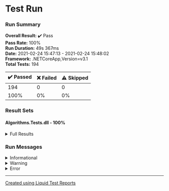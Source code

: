 ﻿
# Test Run
### Run Summary

<p>
<strong>Overall Result:</strong> ✔️ Pass <br />
<strong>Pass Rate:</strong> 100% <br />
<strong>Run Duration:</strong> 49s 367ms <br />
<strong>Date:</strong> 2021-02-24 15:47:13 - 2021-02-24 15:48:02 <br />
<strong>Framework:</strong> .NETCoreApp,Version=v3.1 <br />
<strong>Total Tests:</strong> 194 <br />
</p>

<table>
<thead>
<tr>
<th>✔️ Passed</th>
<th>❌ Failed</th>
<th>⚠️ Skipped</th>
</tr>
</thead>
<tbody>
<tr>
<td>194</td>
<td>0</td>
<td>0</td>
</tr>
<tr>
<td>100%</td>
<td>0%</td>
<td>0%</td>
</tr>
</tbody>
</table>

### Result Sets
#### Algorithms.Tests.dll - 100%
<details>
<summary>Full Results</summary>
<table>
<thead>
<tr>
<th>Result</th>
<th>Test</th>
<th>Duration</th>
</tr>
</thead>
<tr>
<td> ✔️ Passed </td>
<td>Insert</td>
<td>8ms</td>
</tr>
<tr>
<td> ✔️ Passed </td>
<td>Insert</td>
<td>4ms</td>
</tr>
<tr>
<td> ✔️ Passed </td>
<td>Find</td>
<td>< 1ms</td>
</tr>
<tr>
<td> ✔️ Passed </td>
<td>Find</td>
<td>< 1ms</td>
</tr>
<tr>
<td> ✔️ Passed </td>
<td>Find</td>
<td>< 1ms</td>
</tr>
<tr>
<td> ✔️ Passed </td>
<td>Find</td>
<td>< 1ms</td>
</tr>
<tr>
<td> ✔️ Passed </td>
<td>Find</td>
<td>< 1ms</td>
</tr>
<tr>
<td> ✔️ Passed </td>
<td>Find</td>
<td>< 1ms</td>
</tr>
<tr>
<td> ✔️ Passed </td>
<td>Find</td>
<td>< 1ms</td>
</tr>
<tr>
<td> ✔️ Passed </td>
<td>Export_PreOrder</td>
<td>3ms</td>
</tr>
<tr>
<td> ✔️ Passed </td>
<td>Export_PreOrder</td>
<td>3ms</td>
</tr>
<tr>
<td> ✔️ Passed </td>
<td>Export_InOrder</td>
<td>2ms</td>
</tr>
<tr>
<td> ✔️ Passed </td>
<td>Export_InOrder</td>
<td>2ms</td>
</tr>
<tr>
<td> ✔️ Passed </td>
<td>Export_PostOrder</td>
<td>2ms</td>
</tr>
<tr>
<td> ✔️ Passed </td>
<td>Export_PostOrder</td>
<td>1ms</td>
</tr>
<tr>
<td> ✔️ Passed </td>
<td>Remove</td>
<td>1ms</td>
</tr>
<tr>
<td> ✔️ Passed </td>
<td>Remove</td>
<td>< 1ms</td>
</tr>
<tr>
<td> ✔️ Passed </td>
<td>Remove</td>
<td>< 1ms</td>
</tr>
<tr>
<td> ✔️ Passed </td>
<td>Remove</td>
<td>< 1ms</td>
</tr>
<tr>
<td> ✔️ Passed </td>
<td>Remove</td>
<td>< 1ms</td>
</tr>
<tr>
<td> ✔️ Passed </td>
<td>Remove</td>
<td>< 1ms</td>
</tr>
<tr>
<td> ✔️ Passed </td>
<td>Remove</td>
<td>< 1ms</td>
</tr>
<tr>
<td> ✔️ Passed </td>
<td>Remove</td>
<td>< 1ms</td>
</tr>
<tr>
<td> ✔️ Passed </td>
<td>Remove</td>
<td>< 1ms</td>
</tr>
<tr>
<td> ✔️ Passed </td>
<td>Remove</td>
<td>< 1ms</td>
</tr>
<tr>
<td> ✔️ Passed </td>
<td>Push</td>
<td>< 1ms</td>
</tr>
<tr>
<td> ✔️ Passed </td>
<td>Push</td>
<td>< 1ms</td>
</tr>
<tr>
<td> ✔️ Passed </td>
<td>Pop</td>
<td>< 1ms</td>
</tr>
<tr>
<td> ✔️ Passed </td>
<td>Pop</td>
<td>< 1ms</td>
</tr>
<tr>
<td> ✔️ Passed </td>
<td>Pop_Empty</td>
<td>< 1ms</td>
</tr>
<tr>
<td> ✔️ Passed </td>
<td>Pop_N</td>
<td>1ms</td>
</tr>
<tr>
<td> ✔️ Passed </td>
<td>Pop_N</td>
<td>1ms</td>
</tr>
<tr>
<td> ✔️ Passed </td>
<td>Push</td>
<td>< 1ms</td>
</tr>
<tr>
<td> ✔️ Passed </td>
<td>Push</td>
<td>< 1ms</td>
</tr>
<tr>
<td> ✔️ Passed </td>
<td>Pop</td>
<td>< 1ms</td>
</tr>
<tr>
<td> ✔️ Passed </td>
<td>Pop</td>
<td>< 1ms</td>
</tr>
<tr>
<td> ✔️ Passed </td>
<td>Pop_Empty</td>
<td>< 1ms</td>
</tr>
<tr>
<td> ✔️ Passed </td>
<td>Pop_N</td>
<td>< 1ms</td>
</tr>
<tr>
<td> ✔️ Passed </td>
<td>Pop_N</td>
<td>< 1ms</td>
</tr>
<tr>
<td> ✔️ Passed </td>
<td>Push</td>
<td>< 1ms</td>
</tr>
<tr>
<td> ✔️ Passed </td>
<td>Push</td>
<td>< 1ms</td>
</tr>
<tr>
<td> ✔️ Passed </td>
<td>Push_Oversized</td>
<td>< 1ms</td>
</tr>
<tr>
<td> ✔️ Passed </td>
<td>Push_Oversized</td>
<td>< 1ms</td>
</tr>
<tr>
<td> ✔️ Passed </td>
<td>Pop</td>
<td>< 1ms</td>
</tr>
<tr>
<td> ✔️ Passed </td>
<td>Pop</td>
<td>< 1ms</td>
</tr>
<tr>
<td> ✔️ Passed </td>
<td>Pop_Empty</td>
<td>< 1ms</td>
</tr>
<tr>
<td> ✔️ Passed </td>
<td>SortWithXOR</td>
<td>< 1ms</td>
</tr>
<tr>
<td> ✔️ Passed </td>
<td>SortWithXOR</td>
<td>< 1ms</td>
</tr>
<tr>
<td> ✔️ Passed </td>
<td>SortWithAuxVar</td>
<td>< 1ms</td>
</tr>
<tr>
<td> ✔️ Passed </td>
<td>SortWithAuxVar</td>
<td>< 1ms</td>
</tr>
<tr>
<td> ✔️ Passed </td>
<td>CompareMethods</td>
<td>< 1ms</td>
</tr>
<tr>
<td> ✔️ Passed </td>
<td>CompareMethods</td>
<td>< 1ms</td>
</tr>
<tr>
<td> ✔️ Passed </td>
<td>SortWithXOR</td>
<td>8s 91ms</td>
</tr>
<tr>
<td> ✔️ Passed </td>
<td>SortWithXOR</td>
<td>8s 91ms</td>
</tr>
<tr>
<td> ✔️ Passed </td>
<td>SortWithAuxVar</td>
<td>8s 46ms</td>
</tr>
<tr>
<td> ✔️ Passed </td>
<td>SortWithAuxVar</td>
<td>8s 46ms</td>
</tr>
<tr>
<td> ✔️ Passed </td>
<td>CompareMethods</td>
<td>7s 905ms</td>
</tr>
<tr>
<td> ✔️ Passed </td>
<td>CompareMethods</td>
<td>7s 905ms</td>
</tr>
<tr>
<td> ✔️ Passed </td>
<td>SortWithXOR</td>
<td>7s 904ms</td>
</tr>
<tr>
<td> ✔️ Passed </td>
<td>SortWithXOR</td>
<td>7s 903ms</td>
</tr>
<tr>
<td> ✔️ Passed </td>
<td>SortWithAuxVar</td>
<td>7s 893ms</td>
</tr>
<tr>
<td> ✔️ Passed </td>
<td>SortWithAuxVar</td>
<td>7s 893ms</td>
</tr>
<tr>
<td> ✔️ Passed </td>
<td>CompareMethods</td>
<td>7s 900ms</td>
</tr>
<tr>
<td> ✔️ Passed </td>
<td>CompareMethods</td>
<td>7s 899ms</td>
</tr>
<tr>
<td> ✔️ Passed </td>
<td>SortWithXOR</td>
<td>< 1ms</td>
</tr>
<tr>
<td> ✔️ Passed </td>
<td>SortWithXOR</td>
<td>< 1ms</td>
</tr>
<tr>
<td> ✔️ Passed </td>
<td>SortWithAuxVar</td>
<td>< 1ms</td>
</tr>
<tr>
<td> ✔️ Passed </td>
<td>SortWithAuxVar</td>
<td>< 1ms</td>
</tr>
<tr>
<td> ✔️ Passed </td>
<td>CompareMethods</td>
<td>< 1ms</td>
</tr>
<tr>
<td> ✔️ Passed </td>
<td>CompareMethods</td>
<td>< 1ms</td>
</tr>
<tr>
<td> ✔️ Passed </td>
<td>Search</td>
<td>< 1ms</td>
</tr>
<tr>
<td> ✔️ Passed </td>
<td>Search</td>
<td>< 1ms</td>
</tr>
<tr>
<td> ✔️ Passed </td>
<td>Search</td>
<td>< 1ms</td>
</tr>
<tr>
<td> ✔️ Passed </td>
<td>Search</td>
<td>< 1ms</td>
</tr>
<tr>
<td> ✔️ Passed </td>
<td>Search</td>
<td>< 1ms</td>
</tr>
<tr>
<td> ✔️ Passed </td>
<td>Search</td>
<td>< 1ms</td>
</tr>
<tr>
<td> ✔️ Passed </td>
<td>Search</td>
<td>< 1ms</td>
</tr>
<tr>
<td> ✔️ Passed </td>
<td>Search</td>
<td>< 1ms</td>
</tr>
<tr>
<td> ✔️ Passed </td>
<td>Push</td>
<td>< 1ms</td>
</tr>
<tr>
<td> ✔️ Passed </td>
<td>Push</td>
<td>< 1ms</td>
</tr>
<tr>
<td> ✔️ Passed </td>
<td>Pop</td>
<td>< 1ms</td>
</tr>
<tr>
<td> ✔️ Passed </td>
<td>Pop</td>
<td>< 1ms</td>
</tr>
<tr>
<td> ✔️ Passed </td>
<td>Pop_Empty</td>
<td>< 1ms</td>
</tr>
<tr>
<td> ✔️ Passed </td>
<td>Push</td>
<td>< 1ms</td>
</tr>
<tr>
<td> ✔️ Passed </td>
<td>Push</td>
<td>< 1ms</td>
</tr>
<tr>
<td> ✔️ Passed </td>
<td>Push_Oversized</td>
<td>< 1ms</td>
</tr>
<tr>
<td> ✔️ Passed </td>
<td>Push_Oversized</td>
<td>< 1ms</td>
</tr>
<tr>
<td> ✔️ Passed </td>
<td>Pop</td>
<td>< 1ms</td>
</tr>
<tr>
<td> ✔️ Passed </td>
<td>Pop</td>
<td>< 1ms</td>
</tr>
<tr>
<td> ✔️ Passed </td>
<td>Pop_Empty</td>
<td>< 1ms</td>
</tr>
<tr>
<td> ✔️ Passed </td>
<td>Insertion</td>
<td>1ms</td>
</tr>
<tr>
<td> ✔️ Passed </td>
<td>Insertion_WithCollision</td>
<td>< 1ms</td>
</tr>
<tr>
<td> ✔️ Passed </td>
<td>Get</td>
<td>< 1ms</td>
</tr>
<tr>
<td> ✔️ Passed </td>
<td>Get</td>
<td>< 1ms</td>
</tr>
<tr>
<td> ✔️ Passed </td>
<td>Get</td>
<td>< 1ms</td>
</tr>
<tr>
<td> ✔️ Passed </td>
<td>Get</td>
<td>< 1ms</td>
</tr>
<tr>
<td> ✔️ Passed </td>
<td>Get</td>
<td>< 1ms</td>
</tr>
<tr>
<td> ✔️ Passed </td>
<td>Get</td>
<td>< 1ms</td>
</tr>
<tr>
<td> ✔️ Passed </td>
<td>Update</td>
<td>< 1ms</td>
</tr>
<tr>
<td> ✔️ Passed </td>
<td>Update_WithCollision</td>
<td>< 1ms</td>
</tr>
<tr>
<td> ✔️ Passed </td>
<td>Update_WithCollision_MiddleElement</td>
<td>< 1ms</td>
</tr>
<tr>
<td> ✔️ Passed </td>
<td>FirstTry</td>
<td>< 1ms</td>
</tr>
<tr>
<td> ✔️ Passed </td>
<td>FirstTry</td>
<td>< 1ms</td>
</tr>
<tr>
<td> ✔️ Passed </td>
<td>FirstTry</td>
<td>12ms</td>
</tr>
<tr>
<td> ✔️ Passed </td>
<td>FirstTry</td>
<td>3ms</td>
</tr>
<tr>
<td> ✔️ Passed </td>
<td>FirstTry</td>
<td>1ms</td>
</tr>
<tr>
<td> ✔️ Passed </td>
<td>FirstTry</td>
<td>7ms</td>
</tr>
<tr>
<td> ✔️ Passed </td>
<td>SecondTry</td>
<td>5ms</td>
</tr>
<tr>
<td> ✔️ Passed </td>
<td>SecondTry</td>
<td>2ms</td>
</tr>
<tr>
<td> ✔️ Passed </td>
<td>SecondTry</td>
<td>1ms</td>
</tr>
<tr>
<td> ✔️ Passed </td>
<td>SecondTry</td>
<td>1ms</td>
</tr>
<tr>
<td> ✔️ Passed </td>
<td>SecondTry</td>
<td>< 1ms</td>
</tr>
<tr>
<td> ✔️ Passed </td>
<td>ThirdTry</td>
<td>18ms</td>
</tr>
<tr>
<td> ✔️ Passed </td>
<td>ThirdTry</td>
<td>7ms</td>
</tr>
<tr>
<td> ✔️ Passed </td>
<td>ThirdTry</td>
<td>5ms</td>
</tr>
<tr>
<td> ✔️ Passed </td>
<td>ThirdTry</td>
<td>5ms</td>
</tr>
<tr>
<td> ✔️ Passed </td>
<td>ThirdTry</td>
<td>< 1ms</td>
</tr>
<tr>
<td> ✔️ Passed </td>
<td>FirstTry</td>
<td>< 1ms</td>
</tr>
<tr>
<td> ✔️ Passed </td>
<td>FirstTry</td>
<td>< 1ms</td>
</tr>
<tr>
<td> ✔️ Passed </td>
<td>FirstTry_BitwiseAbs</td>
<td>< 1ms</td>
</tr>
<tr>
<td> ✔️ Passed </td>
<td>FirstTry_BitwiseAbs</td>
<td>< 1ms</td>
</tr>
<tr>
<td> ✔️ Passed </td>
<td>SecondTry</td>
<td>< 1ms</td>
</tr>
<tr>
<td> ✔️ Passed </td>
<td>SecondTry</td>
<td>< 1ms</td>
</tr>
<tr>
<td> ✔️ Passed </td>
<td>SecondTry_BitwiseAbs</td>
<td>< 1ms</td>
</tr>
<tr>
<td> ✔️ Passed </td>
<td>SecondTry_BitwiseAbs</td>
<td>< 1ms</td>
</tr>
<tr>
<td> ✔️ Passed </td>
<td>FirstTry</td>
<td>1ms</td>
</tr>
<tr>
<td> ✔️ Passed </td>
<td>FirstTry</td>
<td>< 1ms</td>
</tr>
<tr>
<td> ✔️ Passed </td>
<td>FirstTry</td>
<td>< 1ms</td>
</tr>
<tr>
<td> ✔️ Passed </td>
<td>FirstTry</td>
<td>< 1ms</td>
</tr>
<tr>
<td> ✔️ Passed </td>
<td>FirstTry</td>
<td>< 1ms</td>
</tr>
<tr>
<td> ✔️ Passed </td>
<td>FirstTry</td>
<td>< 1ms</td>
</tr>
<tr>
<td> ✔️ Passed </td>
<td>FirstTry</td>
<td>< 1ms</td>
</tr>
<tr>
<td> ✔️ Passed </td>
<td>FirstTry</td>
<td>< 1ms</td>
</tr>
<tr>
<td> ✔️ Passed </td>
<td>FirstTry</td>
<td>< 1ms</td>
</tr>
<tr>
<td> ✔️ Passed </td>
<td>FirstTry</td>
<td>< 1ms</td>
</tr>
<tr>
<td> ✔️ Passed </td>
<td>SecondTry</td>
<td>< 1ms</td>
</tr>
<tr>
<td> ✔️ Passed </td>
<td>SecondTry</td>
<td>< 1ms</td>
</tr>
<tr>
<td> ✔️ Passed </td>
<td>SecondTry</td>
<td>< 1ms</td>
</tr>
<tr>
<td> ✔️ Passed </td>
<td>SecondTry</td>
<td>< 1ms</td>
</tr>
<tr>
<td> ✔️ Passed </td>
<td>SecondTry</td>
<td>< 1ms</td>
</tr>
<tr>
<td> ✔️ Passed </td>
<td>SecondTry</td>
<td>< 1ms</td>
</tr>
<tr>
<td> ✔️ Passed </td>
<td>SecondTry</td>
<td>< 1ms</td>
</tr>
<tr>
<td> ✔️ Passed </td>
<td>SecondTry</td>
<td>< 1ms</td>
</tr>
<tr>
<td> ✔️ Passed </td>
<td>SecondTry</td>
<td>< 1ms</td>
</tr>
<tr>
<td> ✔️ Passed </td>
<td>SecondTry</td>
<td>< 1ms</td>
</tr>
<tr>
<td> ✔️ Passed </td>
<td>BinaryConverter_Tests</td>
<td>< 1ms</td>
</tr>
<tr>
<td> ✔️ Passed </td>
<td>BinaryConverter_Tests</td>
<td>< 1ms</td>
</tr>
<tr>
<td> ✔️ Passed </td>
<td>BinaryConverter_Tests</td>
<td>< 1ms</td>
</tr>
<tr>
<td> ✔️ Passed </td>
<td>BinaryConverter_Tests</td>
<td>< 1ms</td>
</tr>
<tr>
<td> ✔️ Passed </td>
<td>FirstTry</td>
<td>1ms</td>
</tr>
<tr>
<td> ✔️ Passed </td>
<td>FirstTry</td>
<td>1ms</td>
</tr>
<tr>
<td> ✔️ Passed </td>
<td>FirstTry</td>
<td>< 1ms</td>
</tr>
<tr>
<td> ✔️ Passed </td>
<td>SecondTry</td>
<td>< 1ms</td>
</tr>
<tr>
<td> ✔️ Passed </td>
<td>SecondTry</td>
<td>< 1ms</td>
</tr>
<tr>
<td> ✔️ Passed </td>
<td>SecondTry</td>
<td>< 1ms</td>
</tr>
<tr>
<td> ✔️ Passed </td>
<td>ThirdTry</td>
<td>< 1ms</td>
</tr>
<tr>
<td> ✔️ Passed </td>
<td>ThirdTry</td>
<td>< 1ms</td>
</tr>
<tr>
<td> ✔️ Passed </td>
<td>ThirdTry</td>
<td>< 1ms</td>
</tr>
<tr>
<td> ✔️ Passed </td>
<td>FourthTry</td>
<td>< 1ms</td>
</tr>
<tr>
<td> ✔️ Passed </td>
<td>FourthTry</td>
<td>< 1ms</td>
</tr>
<tr>
<td> ✔️ Passed </td>
<td>FourthTry</td>
<td>< 1ms</td>
</tr>
<tr>
<td> ✔️ Passed </td>
<td>FirstTry_Tests</td>
<td>< 1ms</td>
</tr>
<tr>
<td> ✔️ Passed </td>
<td>FirstTry_Tests</td>
<td>< 1ms</td>
</tr>
<tr>
<td> ✔️ Passed </td>
<td>FirstTry_Tests</td>
<td>< 1ms</td>
</tr>
<tr>
<td> ✔️ Passed </td>
<td>FirstTry_Tests</td>
<td>< 1ms</td>
</tr>
<tr>
<td> ✔️ Passed </td>
<td>FirstTry_Tests</td>
<td>< 1ms</td>
</tr>
<tr>
<td> ✔️ Passed </td>
<td>FirstTry_Tests</td>
<td>< 1ms</td>
</tr>
<tr>
<td> ✔️ Passed </td>
<td>FirstTry_Tests</td>
<td>< 1ms</td>
</tr>
<tr>
<td> ✔️ Passed </td>
<td>FirstTry_OutOfRange_Tests</td>
<td>< 1ms</td>
</tr>
<tr>
<td> ✔️ Passed </td>
<td>FirstTry_OutOfRange_Tests</td>
<td>< 1ms</td>
</tr>
<tr>
<td> ✔️ Passed </td>
<td>FirstTry_OutOfRange_Tests</td>
<td>< 1ms</td>
</tr>
<tr>
<td> ✔️ Passed </td>
<td>FirstTry</td>
<td>< 1ms</td>
</tr>
<tr>
<td> ✔️ Passed </td>
<td>FirstTry</td>
<td>< 1ms</td>
</tr>
<tr>
<td> ✔️ Passed </td>
<td>FirstTry</td>
<td>< 1ms</td>
</tr>
<tr>
<td> ✔️ Passed </td>
<td>FirstTry</td>
<td>< 1ms</td>
</tr>
<tr>
<td> ✔️ Passed </td>
<td>FirstTry</td>
<td>< 1ms</td>
</tr>
<tr>
<td> ✔️ Passed </td>
<td>FirstTry</td>
<td>< 1ms</td>
</tr>
<tr>
<td> ✔️ Passed </td>
<td>SecondTry</td>
<td>< 1ms</td>
</tr>
<tr>
<td> ✔️ Passed </td>
<td>SecondTry</td>
<td>< 1ms</td>
</tr>
<tr>
<td> ✔️ Passed </td>
<td>SecondTry</td>
<td>< 1ms</td>
</tr>
<tr>
<td> ✔️ Passed </td>
<td>ThirdTry</td>
<td>< 1ms</td>
</tr>
<tr>
<td> ✔️ Passed </td>
<td>ThirdTry</td>
<td>< 1ms</td>
</tr>
<tr>
<td> ✔️ Passed </td>
<td>ThirdTry</td>
<td>< 1ms</td>
</tr>
<tr>
<td> ✔️ Passed </td>
<td>FourthTry</td>
<td>< 1ms</td>
</tr>
<tr>
<td> ✔️ Passed </td>
<td>FourthTry</td>
<td>< 1ms</td>
</tr>
<tr>
<td> ✔️ Passed </td>
<td>FourthTry</td>
<td>< 1ms</td>
</tr>
<tr>
<td> ✔️ Passed </td>
<td>FirstTry</td>
<td>< 1ms</td>
</tr>
<tr>
<td> ✔️ Passed </td>
<td>FirstTry</td>
<td>< 1ms</td>
</tr>
<tr>
<td> ✔️ Passed </td>
<td>FirstTry</td>
<td>< 1ms</td>
</tr>
<tr>
<td> ✔️ Passed </td>
<td>FirstTry</td>
<td>< 1ms</td>
</tr>
<tr>
<td> ✔️ Passed </td>
<td>FirstTry</td>
<td>< 1ms</td>
</tr>
<tr>
<td> ✔️ Passed </td>
<td>FirstTry</td>
<td>< 1ms</td>
</tr>
<tr>
<td> ✔️ Passed </td>
<td>SecondTry</td>
<td>< 1ms</td>
</tr>
<tr>
<td> ✔️ Passed </td>
<td>SecondTry</td>
<td>< 1ms</td>
</tr>
</tbody>
</table>
</details>

### Run Messages
<details>
<summary>Informational</summary>
<pre><code>
</code></pre>
</details>

<details>
<summary>Warning</summary>
<pre><code>
</code></pre>
</details>

<details>
<summary>Error</summary>
<pre><code>
</code></pre>
</details>



----

[Created using Liquid Test Reports](https://github.com/kurtmkurtm/LiquidTestReports)